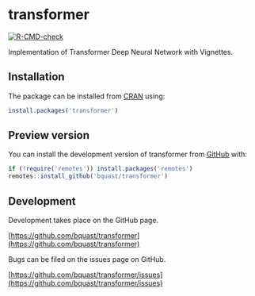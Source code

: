 # transformer

<!-- badges: start -->
[![R-CMD-check](https://github.com/bquast/transformer/actions/workflows/R-CMD-check.yaml/badge.svg)](https://github.com/bquast/transformer/actions/workflows/R-CMD-check.yaml)
<!-- badges: end -->

Implementation of Transformer Deep Neural Network with Vignettes.

## Installation
The package can be installed from [CRAN](https://cran.r-project.org/) using:
``` r
install.packages('transformer')
```

## Preview version
You can install the development version of transformer from [GitHub](https://github.com/bquast/transformer) with:

``` r
if (!require('remotes')) install.packages('remotes')
remotes::install_github('bquast/transformer')
```

## Development
Development takes place on the GitHub page.

[https://github.com/bquast/transformer](https://github.com/bquast/transformer)

Bugs can be filed on the issues page on GitHub.

[https://github.com/bquast/transformer/issues](https://github.com/bquast/transformer/issues)
